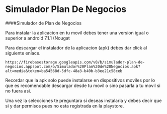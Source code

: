 # Simulador Plan De Negocios
####Simulador de Plan de Negocios

Para instalar la aplicacion en tu movil debes tener una version igual o superior a android 7.1.1 (Nougat

Para descargar el instalador de la aplicacion (apk) debes dar click al siguiente enlace.

	https://firebasestorage.googleapis.com/v0/b/simulador-plan-de-negocios.appspot.com/o/Simulador%20Plan%20de%20Negocios.apk?alt=media&token=ba54568d-5dfc-48a3-b40b-b3ee21c58ceb

Recordar que la apk solo puede instalarse en dispositivos moviles por lo que es recomendable descargar desde tu movil o sino pasarla a tu movil si no fuera asi.

Una vez la selecciones te preguntara si deseas instalarla y debes decir que si y dar permisos pues no esta registrada en la playstore.
